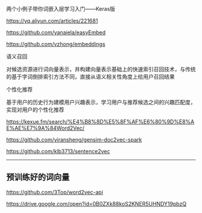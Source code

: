 两个小例子带你词嵌入层学习入门——Keras版

https://yq.aliyun.com/articles/221681

https://github.com/yanaiela/easyEmbed

https://github.com/vzhong/embeddings



语义召回

对候选资源进行词向量表示，并构建向量表示基础上的快速索引召回技术，与传统的基于字词倒排索引方法不同，直接从语义相关性角度上给用户召回结果
 
个性化推荐

基于用户的历史行为建模用户兴趣表示，学习用户与推荐候选之间的兴趣匹配度，实现对用户的个性化推荐


https://kexue.fm/search/%E4%B8%8D%E5%8F%AF%E6%80%9D%E8%AE%AE%E7%9A%84Word2Vec/


https://github.com/yiransheng/gensim-doc2vec-spark

https://github.com/klb3713/sentence2vec

---

## 预训练好的词向量
https://github.com/3Top/word2vec-api

https://drive.google.com/open?id=0B0ZXk88koS2KNER5UHNDY19pbzQ
